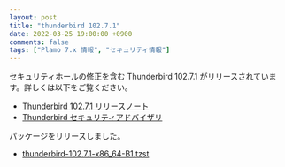 ```yaml
---
layout: post
title: "thunderbird 102.7.1"
date: 2022-03-25 19:00:00 +0900
comments: false
tags: ["Plamo 7.x 情報", "セキュリティ情報"]
---
```

セキュリティホールの修正を含む Thunderbird 102.7.1 がリリースされています。詳しくは以下をご覧ください。

* [Thunderbird 102.7.1 リリースノート](https://www.mozilla.org/en-US/thunderbird/102.7.1/releasenotes/)
* [Thunderbird セキュリティアドバイザリ](https://www.mozilla.org/en-US/security/known-vulnerabilities/thunderbird/#thunderbird102.7.1)

パッケージをリリースしました。

* [thunderbird-102.7.1-x86_64-B1.tzst](https://repository.plamolinux.org/pub/linux/Plamo/Plamo-7.x/x86_64/plamo/06_xapps/thunderbird-102.7.1-x86_64-B1.tzst)
